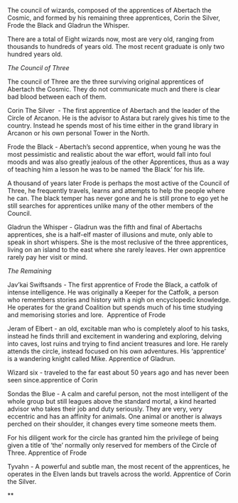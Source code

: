 
The council of wizards, composed of the apprentices of Abertach the Cosmic, and formed by his remaining three apprentices, Corin the Silver, Frode the Black and Gladrun the Whisper.

There are a total of Eight wizards now, most are very old, ranging from thousands to hundreds of years old. The most recent graduate is only two hundred years old. 

*The Council of Three*

The council of Three are the three surviving original apprentices of  Abertach the Cosmic. They do not communicate much and there is clear bad blood between each of them. 

Corin The Silver  - The first apprentice of Abertach and the leader of the Circle of Arcanon. He is the advisor to Astara but rarely gives his time to the country. Instead he spends most of his time either in the grand library in Arcanon or his own personal Tower in the North.

Frode the Black - Abertach’s second apprentice, when young he was the most pessimistic and realistic about the war effort, would fall into foul moods and was also greatly jealous of the other Apprentices, thus as a way of teaching him a lesson he was to be named ‘the Black’ for his life. 

A thousand of years later Frode is perhaps the most active of the Council of Three, he frequently travels, learns and attempts to help the people where he can. The black temper has never gone and he is still prone to ego yet he still searches for apprentices unlike many of the other members of the Council. 

Gladrun the Whisper - Gladrun was the fifth and final of Abertachs apprentices, she is a half-elf master of illusions and mute, only able to speak in short whispers. She is the most reclusive of the three apprentices, living on an island to the east where she rarely leaves. Her own apprentice rarely pay her visit or mind. 

*The Remaining* 

Jav’kai Swiftsands - The first apprentice of Frode the Black, a catfolk of intense intelligence. He was originally a Keeper for the Catfolk, a person who remembers stories and history with a nigh on encyclopedic knowledge. He operates for the grand Coalition but spends much of his time studying and memorising stories and lore.  Apprentice of Frode

Jeram of Elbert - an old, excitable man who is completely aloof to his tasks, instead he finds thrill and excitement in wandering and exploring, delving into caves, lost ruins and trying to find ancient treasures and lore. He rarely attends the circle, instead focused on his own adventures. His ‘apprentice’ is a wandering knight called Mike. Apprentice of Gladrun.

Wizard six - traveled to the far east about 50 years ago and has never been seen since.apprentice of Corin

Sondas the Blue - A calm and careful person, not the most intelligent of the whole group but still leagues above the standard mortal, a kind hearted advisor who takes their job and duty seriously. They are very, very eccentric and has an affinity for animals. One animal or another is always perched on their shoulder, it changes every time someone meets them.

For his diligent work for the circle has granted him the privilege of being given a title of ‘the’ normally only reserved for members of the Circle of Three. Apprentice of Frode

Tyvahn - A powerful and subtle man, the most recent of the apprentices, he operates in the Elven lands but travels across the world. Apprentice of Corin the Silver.

**
